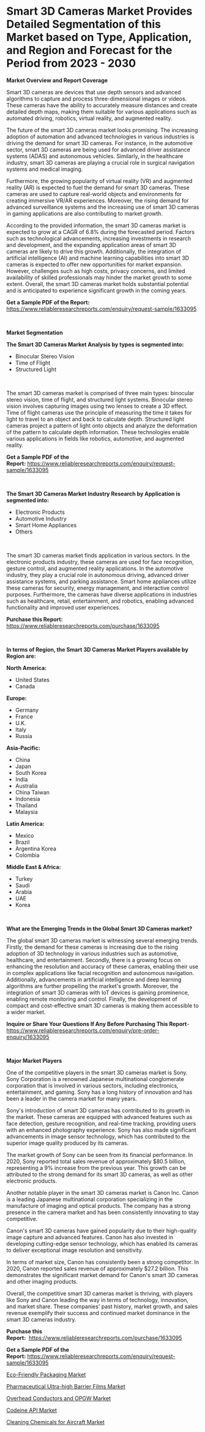 <p><h1>Smart 3D Cameras Market Provides Detailed Segmentation of this Market based on Type, Application, and Region and Forecast for the Period from 2023 - 2030</h1></p><p><strong>Market Overview and Report Coverage</strong></p>
<p><p>Smart 3D cameras are devices that use depth sensors and advanced algorithms to capture and process three-dimensional images or videos. These cameras have the ability to accurately measure distances and create detailed depth maps, making them suitable for various applications such as automated driving, robotics, virtual reality, and augmented reality.</p><p>The future of the smart 3D cameras market looks promising. The increasing adoption of automation and advanced technologies in various industries is driving the demand for smart 3D cameras. For instance, in the automotive sector, smart 3D cameras are being used for advanced driver assistance systems (ADAS) and autonomous vehicles. Similarly, in the healthcare industry, smart 3D cameras are playing a crucial role in surgical navigation systems and medical imaging.</p><p>Furthermore, the growing popularity of virtual reality (VR) and augmented reality (AR) is expected to fuel the demand for smart 3D cameras. These cameras are used to capture real-world objects and environments for creating immersive VR/AR experiences. Moreover, the rising demand for advanced surveillance systems and the increasing use of smart 3D cameras in gaming applications are also contributing to market growth.</p><p>According to the provided information, the smart 3D cameras market is expected to grow at a CAGR of 6.8% during the forecasted period. Factors such as technological advancements, increasing investments in research and development, and the expanding application areas of smart 3D cameras are likely to drive this growth. Additionally, the integration of artificial intelligence (AI) and machine learning capabilities into smart 3D cameras is expected to offer new opportunities for market expansion. However, challenges such as high costs, privacy concerns, and limited availability of skilled professionals may hinder the market growth to some extent. Overall, the smart 3D cameras market holds substantial potential and is anticipated to experience significant growth in the coming years.</p></p>
<p><strong>Get a Sample PDF of the Report:</strong> <a href="https://www.reliableresearchreports.com/enquiry/request-sample/1633095">https://www.reliableresearchreports.com/enquiry/request-sample/1633095</a></p>
<p>&nbsp;</p>
<p><strong>Market Segmentation</strong></p>
<p><strong>The Smart 3D Cameras Market Analysis by types is segmented into:</strong></p>
<p><ul><li>Binocular Stereo Vision</li><li>Time of Flight</li><li>Structured Light</li></ul></p>
<p>&nbsp;</p>
<p><p>The smart 3D cameras market is comprised of three main types: binocular stereo vision, time of flight, and structured light systems. Binocular stereo vision involves capturing images using two lenses to create a 3D effect. Time of flight cameras use the principle of measuring the time it takes for light to travel to an object and back to calculate depth. Structured light cameras project a pattern of light onto objects and analyze the deformation of the pattern to calculate depth information. These technologies enable various applications in fields like robotics, automotive, and augmented reality.</p></p>
<p><strong>Get a Sample PDF of the Report:</strong>&nbsp;<a href="https://www.reliableresearchreports.com/enquiry/request-sample/1633095">https://www.reliableresearchreports.com/enquiry/request-sample/1633095</a></p>
<p>&nbsp;</p>
<p><strong>The Smart 3D Cameras Market Industry Research by Application is segmented into:</strong></p>
<p><ul><li>Electronic Products</li><li>Automotive Industry</li><li>Smart Home Appliances</li><li>Others</li></ul></p>
<p>&nbsp;</p>
<p><p>The smart 3D cameras market finds application in various sectors. In the electronic products industry, these cameras are used for face recognition, gesture control, and augmented reality applications. In the automotive industry, they play a crucial role in autonomous driving, advanced driver assistance systems, and parking assistance. Smart home appliances utilize these cameras for security, energy management, and interactive control purposes. Furthermore, the cameras have diverse applications in industries such as healthcare, retail, entertainment, and robotics, enabling advanced functionality and improved user experiences.</p></p>
<p><strong>Purchase this Report:</strong>&nbsp; <a href="https://www.reliableresearchreports.com/purchase/1633095">https://www.reliableresearchreports.com/purchase/1633095</a></p>
<p>&nbsp;</p>
<p><strong>In terms of Region, the Smart 3D Cameras Market Players available by Region are:</strong></p>
<p>
    <p> <strong> North America: </strong>
        <ul>
            <li>United States</li>
            <li>Canada</li>
        </ul>
        </p> 
    <p> <strong> Europe: </strong>
        <ul>
            <li>Germany</li>
            <li>France</li>
            <li>U.K.</li>
            <li>Italy</li>
            <li>Russia</li>
        </ul>
        </p> 
    <p> <strong> Asia-Pacific: </strong>
        <ul>
            <li>China</li>
            <li>Japan</li>
            <li>South Korea</li>
            <li>India</li>
            <li>Australia</li>
            <li>China Taiwan</li>
            <li>Indonesia</li>
            <li>Thailand</li>
            <li>Malaysia</li>
        </ul>
        </p> 
    <p> <strong> Latin America: </strong>
        <ul>
            <li>Mexico</li>
            <li>Brazil</li>
            <li>Argentina Korea</li>
            <li>Colombia</li>
        </ul>
        </p> 
    <p> <strong> Middle East & Africa: </strong>
        <ul>
            <li>Turkey</li>
            <li>Saudi</li>
            <li>Arabia</li>
            <li>UAE</li>
            <li>Korea</li>
        </ul>
    </p>
    </p>
<p>&nbsp;</p>
<p><strong>What are the Emerging Trends in the Global Smart 3D Cameras market?</strong></p>
<p><p>The global smart 3D cameras market is witnessing several emerging trends. Firstly, the demand for these cameras is increasing due to the rising adoption of 3D technology in various industries such as automotive, healthcare, and entertainment. Secondly, there is a growing focus on enhancing the resolution and accuracy of these cameras, enabling their use in complex applications like facial recognition and autonomous navigation. Additionally, advancements in artificial intelligence and deep learning algorithms are further propelling the market's growth. Moreover, the integration of smart 3D cameras with IoT devices is gaining prominence, enabling remote monitoring and control. Finally, the development of compact and cost-effective smart 3D cameras is making them accessible to a wider market.</p></p>
<p><strong>Inquire or Share Your Questions If Any Before Purchasing This Report</strong>- <a href="https://www.reliableresearchreports.com/enquiry/pre-order-enquiry/1633095">https://www.reliableresearchreports.com/enquiry/pre-order-enquiry/1633095</a></p>
<p>&nbsp;</p>
<p><strong>Major Market Players</strong></p>
<p><p>One of the competitive players in the smart 3D cameras market is Sony. Sony Corporation is a renowned Japanese multinational conglomerate corporation that is involved in various sectors, including electronics, entertainment, and gaming. Sony has a long history of innovation and has been a leader in the camera market for many years.</p><p>Sony's introduction of smart 3D cameras has contributed to its growth in the market. These cameras are equipped with advanced features such as face detection, gesture recognition, and real-time tracking, providing users with an enhanced photography experience. Sony has also made significant advancements in image sensor technology, which has contributed to the superior image quality produced by its cameras.</p><p>The market growth of Sony can be seen from its financial performance. In 2020, Sony reported total sales revenue of approximately $80.5 billion, representing a 9% increase from the previous year. This growth can be attributed to the strong demand for its smart 3D cameras, as well as other electronic products.</p><p>Another notable player in the smart 3D cameras market is Canon Inc. Canon is a leading Japanese multinational corporation specializing in the manufacture of imaging and optical products. The company has a strong presence in the camera market and has been consistently innovating to stay competitive.</p><p>Canon's smart 3D cameras have gained popularity due to their high-quality image capture and advanced features. Canon has also invested in developing cutting-edge sensor technology, which has enabled its cameras to deliver exceptional image resolution and sensitivity.</p><p>In terms of market size, Canon has consistently been a strong competitor. In 2020, Canon reported sales revenue of approximately $27.2 billion. This demonstrates the significant market demand for Canon's smart 3D cameras and other imaging products.</p><p>Overall, the competitive smart 3D cameras market is thriving, with players like Sony and Canon leading the way in terms of technology, innovation, and market share. These companies' past history, market growth, and sales revenue exemplify their success and continued market dominance in the smart 3D cameras industry.</p></p>
<p><strong>Purchase this Report:</strong>&nbsp;&nbsp;<a href="https://www.reliableresearchreports.com/purchase/1633095">https://www.reliableresearchreports.com/purchase/1633095</a></p>
<p></p>
<p><strong>Get a Sample PDF of the Report:</strong>&nbsp;<a href="https://www.reliableresearchreports.com/enquiry/request-sample/1633095">https://www.reliableresearchreports.com/enquiry/request-sample/1633095</a></p>
<p><p><a href="https://medium.com/@isomjohnson/eco-friendly-packaging-market-exploring-market-share-market-trends-and-future-growth-194c41a940b3">Eco-Friendly Packaging Market</a></p><p><a href="https://medium.com/@skylargrant2023/pharmaceutical-ultra-high-barrier-films-market-research-report-its-history-and-forecast-2023-to-7621436c56f4">Pharmaceutical Ultra-high Barrier Films Market</a></p><p><a href="https://medium.com/@shanelerde/overhead-conductors-and-opgw-market-size-market-outlook-and-market-forecast-2023-to-2030-24f4fefc857d">Overhead Conductors and OPGW Market</a></p><p><a href="https://medium.com/@toneygrimes2023/codeine-api-market-insights-into-market-cagr-market-trends-and-growth-strategies-faa39668e3c7">Codeine API Market</a></p><p><a href="https://medium.com/@elyssablick/cleaning-chemicals-for-aircraft-market-the-key-to-successful-business-strategy-forecast-till-2030-e1c9ab51ee0a">Cleaning Chemicals for Aircraft Market</a></p></p>